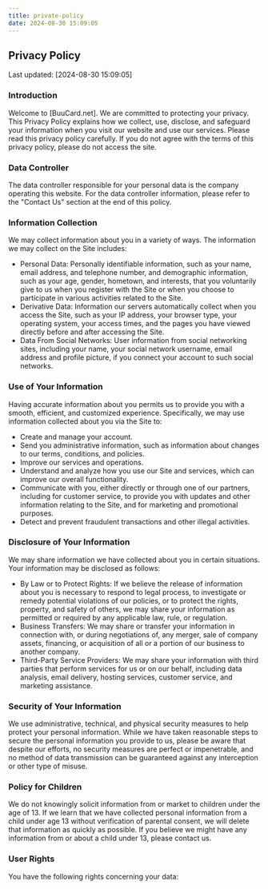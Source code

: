 ```yaml
---
title: private-policy
date: 2024-08-30 15:09:05
---
```



## Privacy Policy

Last updated: [2024-08-30 15:09:05]

### Introduction

Welcome to [BuuCard.net]. We are committed to protecting your privacy. This Privacy Policy explains how we collect, use, disclose, and safeguard your information when you visit our website and use our services. Please read this privacy policy carefully. If you do not agree with the terms of this privacy policy, please do not access the site.

### Data Controller

The data controller responsible for your personal data is the company operating this website. For the data controller information, please refer to the "Contact Us" section at the end of this policy.

### Information Collection

We may collect information about you in a variety of ways. The information we may collect on the Site includes:

- Personal Data: Personally identifiable information, such as your name, email address, and telephone number, and demographic information, such as your age, gender, hometown, and interests, that you voluntarily give to us when you register with the Site or when you choose to participate in various activities related to the Site.
- Derivative Data: Information our servers automatically collect when you access the Site, such as your IP address, your browser type, your operating system, your access times, and the pages you have viewed directly before and after accessing the Site.
- Data From Social Networks: User information from social networking sites, including your name, your social network username, email address and profile picture, if you connect your account to such social networks.

### Use of Your Information

Having accurate information about you permits us to provide you with a smooth, efficient, and customized experience. Specifically, we may use information collected about you via the Site to:

- Create and manage your account.
- Send you administrative information, such as information about changes to our terms, conditions, and policies.
- Improve our services and operations.
- Understand and analyze how you use our Site and services, which can improve our overall functionality.
- Communicate with you, either directly or through one of our partners, including for customer service, to provide you with updates and other information relating to the Site, and for marketing and promotional purposes.
- Detect and prevent fraudulent transactions and other illegal activities.

### Disclosure of Your Information

We may share information we have collected about you in certain situations. Your information may be disclosed as follows:

- By Law or to Protect Rights: If we believe the release of information about you is necessary to respond to legal process, to investigate or remedy potential violations of our policies, or to protect the rights, property, and safety of others, we may share your information as permitted or required by any applicable law, rule, or regulation.
- Business Transfers: We may share or transfer your information in connection with, or during negotiations of, any merger, sale of company assets, financing, or acquisition of all or a portion of our business to another company.
- Third-Party Service Providers: We may share your information with third parties that perform services for us or on our behalf, including data analysis, email delivery, hosting services, customer service, and marketing assistance.

### Security of Your Information

We use administrative, technical, and physical security measures to help protect your personal information. While we have taken reasonable steps to secure the personal information you provide to us, please be aware that despite our efforts, no security measures are perfect or impenetrable, and no method of data transmission can be guaranteed against any interception or other type of misuse.

### Policy for Children

We do not knowingly solicit information from or market to children under the age of 13. If we learn that we have collected personal information from a child under age 13 without verification of parental consent, we will delete that information as quickly as possible. If you believe we might have any information from or about a child under 13, please contact us.

### User Rights

You have the following rights concerning your data:

